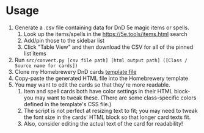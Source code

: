 # Usage
1. Generate a .csv file containing data for DnD 5e magic items or spells.
    1. Look up the items/spells in the https://5e.tools/items.html search
    2. Add/pin those to the sidebar list
    3. Click "Table View" and then download the CSV for all of the pinned list items
3. Run `src/convert.py [csv file path] [html output path] ([Class / Source name for cards])`
4. Clone my Homebrewery DnD cards [template file](https://homebrewery.naturalcrit.com/share/CL92fQjuQvxi)
5. Copy-paste the generated HTML file into the Homebrewery template
6. You may want to edit the cards so that they're more readable.
    1. Item and spell cards both have color settings in their HTML block- you may want to tweak these. (There are some class-specific colors defined in the template's CSS file.)
    2. The script is not perfect at resizing text to fit; you may need to tweak the font size in the cards' HTML block so that longer card texts fit.
    3. Also, consider editing the actual text of the card for readability!
